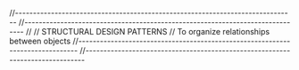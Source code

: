 //------------------------------------------------------------------------------
//------------------------------------------------------------------------------
//
// STRUCTURAL DESIGN PATTERNS
// To organize relationships between objects
//------------------------------------------------------------------------------
//------------------------------------------------------------------------------
